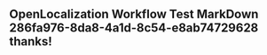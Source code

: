 <properties
ms.topic="hero-topic"
ms.test1="hero-topic"
ms.test2="test"/>

## OpenLocalization Workflow Test MarkDown 286fa976-8da8-4a1d-8c54-e8ab74729628 thanks!
